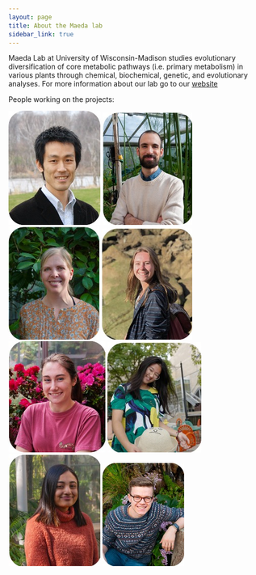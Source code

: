 ```yaml
---
layout: page
title: About the Maeda lab
sidebar_link: true
---
```


Maeda Lab at University of Wisconsin-Madison studies evolutionary diversification of core metabolic pathways (i.e. primary metabolism) in various plants through chemical, biochemical, genetic, and evolutionary analyses. For more information about our lab go to our [website](https://maeda.botany.wisc.edu/)

People working on the projects:

![Hiroshi Maeda](category/hiroshi.jpg) ![Jorge El-Azaz](category/jorge.jpg) ![Beth Moore](category/beth.jpg)
![Caroline Hanson](category/caroline.jpg) ![Megan Gundrum](category/megan.jpg) ![Elaine Wang](category/elaine.jpg) ![Anika Gupta](category/anika.jpg) ![Andrew Hall](category/andrew.jpg)
